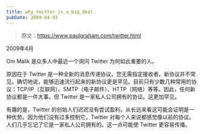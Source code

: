 ```yaml
---
title: why_twitter_is_a_big_deal
pubDate: 2009-04-03
---
```


> 原文：https://www.paulgraham.com/twitter.html 

            
2009年4月

Om Malik 是众多人中最近一个询问 Twitter 为何如此重要的人。

原因在于 Twitter 是一种全新的消息传递协议，您无需指定接收者。新协议并不常见。确切地说，能够迅速流行起来的新协议更是罕见。目前只有少数几种常用的协议：TCP/IP（互联网）、SMTP（电子邮件）、HTTP（网络）等等。因此，任何新协议都是一件大事。但 Twitter 是一家私人公司拥有的协议。这更加罕见。

有趣的是，Twitter 的创始人们迟迟没有尝试盈利，从长远来看这可能会证明是一种优势。因为他们没有过多控制它，Twitter 对每个人来说都感觉像以前的协议。人们几乎忘记了它是一家私人公司拥有的。这一点可能使 Twitter 更容易传播。
